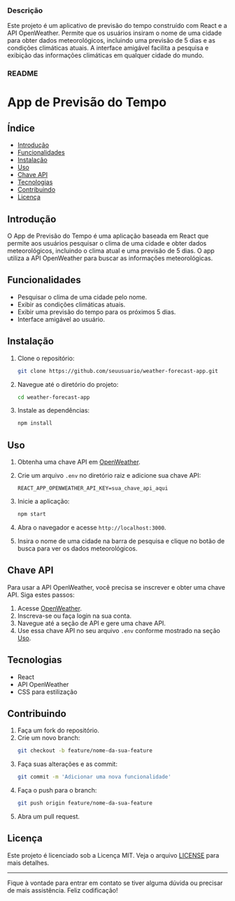 ### Descrição

Este projeto é um aplicativo de previsão do tempo construído com React e a API OpenWeather. Permite que os usuários insiram o nome de uma cidade para obter dados meteorológicos, incluindo uma previsão de 5 dias e as condições climáticas atuais. A interface amigável facilita a pesquisa e exibição das informações climáticas em qualquer cidade do mundo.

### README

# App de Previsão do Tempo

## Índice
- [Introdução](#introdução)
- [Funcionalidades](#funcionalidades)
- [Instalação](#instalação)
- [Uso](#uso)
- [Chave API](#chave-api)
- [Tecnologias](#tecnologias)
- [Contribuindo](#contribuindo)
- [Licença](#licença)

## Introdução

O App de Previsão do Tempo é uma aplicação baseada em React que permite aos usuários pesquisar o clima de uma cidade e obter dados meteorológicos, incluindo o clima atual e uma previsão de 5 dias. O app utiliza a API OpenWeather para buscar as informações meteorológicas.

## Funcionalidades

- Pesquisar o clima de uma cidade pelo nome.
- Exibir as condições climáticas atuais.
- Exibir uma previsão do tempo para os próximos 5 dias.
- Interface amigável ao usuário.

## Instalação

1. Clone o repositório:
    ```bash
    git clone https://github.com/seuusuario/weather-forecast-app.git
    ```

2. Navegue até o diretório do projeto:
    ```bash
    cd weather-forecast-app
    ```

3. Instale as dependências:
    ```bash
    npm install
    ```

## Uso

1. Obtenha uma chave API em [OpenWeather](https://openweathermap.org/api).

2. Crie um arquivo `.env` no diretório raiz e adicione sua chave API:
    ```env
    REACT_APP_OPENWEATHER_API_KEY=sua_chave_api_aqui
    ```

3. Inicie a aplicação:
    ```bash
    npm start
    ```

4. Abra o navegador e acesse `http://localhost:3000`.

5. Insira o nome de uma cidade na barra de pesquisa e clique no botão de busca para ver os dados meteorológicos.

## Chave API

Para usar a API OpenWeather, você precisa se inscrever e obter uma chave API. Siga estes passos:

1. Acesse [OpenWeather](https://openweathermap.org/api).
2. Inscreva-se ou faça login na sua conta.
3. Navegue até a seção de API e gere uma chave API.
4. Use essa chave API no seu arquivo `.env` conforme mostrado na seção [Uso](#uso).

## Tecnologias

- React
- API OpenWeather
- CSS para estilização

## Contribuindo

1. Faça um fork do repositório.
2. Crie um novo branch:
    ```bash
    git checkout -b feature/nome-da-sua-feature
    ```
3. Faça suas alterações e as commit:
    ```bash
    git commit -m 'Adicionar uma nova funcionalidade'
    ```
4. Faça o push para o branch:
    ```bash
    git push origin feature/nome-da-sua-feature
    ```
5. Abra um pull request.

## Licença

Este projeto é licenciado sob a Licença MIT. Veja o arquivo [LICENSE](LICENSE) para mais detalhes.

---

Fique à vontade para entrar em contato se tiver alguma dúvida ou precisar de mais assistência. Feliz codificação!
